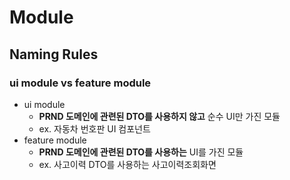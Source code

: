 # Module

## Naming Rules
### ui module vs feature module
- ui module
  - **PRND 도메인에 관련된 DTO를 사용하지 않고** 순수 UI만 가진 모듈
  - ex. 자동차 번호판 UI 컴포넌트
- feature module
  - **PRND 도메인에 관련된 DTO를 사용하는** UI를 가진 모듈
  - ex. 사고이력 DTO를 사용하는 사고이력조회화면